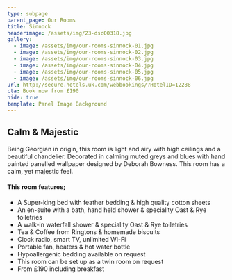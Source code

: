 ```yaml
---
type: subpage
parent_page: Our Rooms
title: Sinnock
headerimage: /assets/img/23-dsc00318.jpg
gallery:
  - image: /assets/img/our-rooms-sinnock-01.jpg
  - image: /assets/img/our-rooms-sinnock-02.jpg
  - image: /assets/img/our-rooms-sinnock-03.jpg
  - image: /assets/img/our-rooms-sinnock-04.jpg
  - image: /assets/img/our-rooms-sinnock-05.jpg
  - image: /assets/img/our-rooms-sinnock-06.jpg
url: http://secure.hotels.uk.com/webbookings/?HotelID=12288
cta: Book now from £190
hide: true
template: Panel Image Background
---
```

## Calm & Majestic
Being Georgian in origin, this room is light and airy with high ceilings and a beautiful chandelier. Decorated in calming muted greys and blues with hand painted panelled wallpaper designed by Deborah Bowness. This room has a calm, yet majestic feel.

#### This room features; 

* A Super-king bed with feather bedding & high quality cotton sheets
* An en-suite with a bath, hand held shower & speciality Oast & Rye toiletries 
* A walk-in waterfall shower & speciality Oast & Rye toiletries 
* Tea & Coffee from Ringtons & homemade biscuits 
* Clock radio, smart TV, unlimited Wi-Fi
* Portable fan, heaters & hot water bottle
* Hypoallergenic bedding available on request
* This room can be set up as a twin room on request
* From £190 including breakfast
